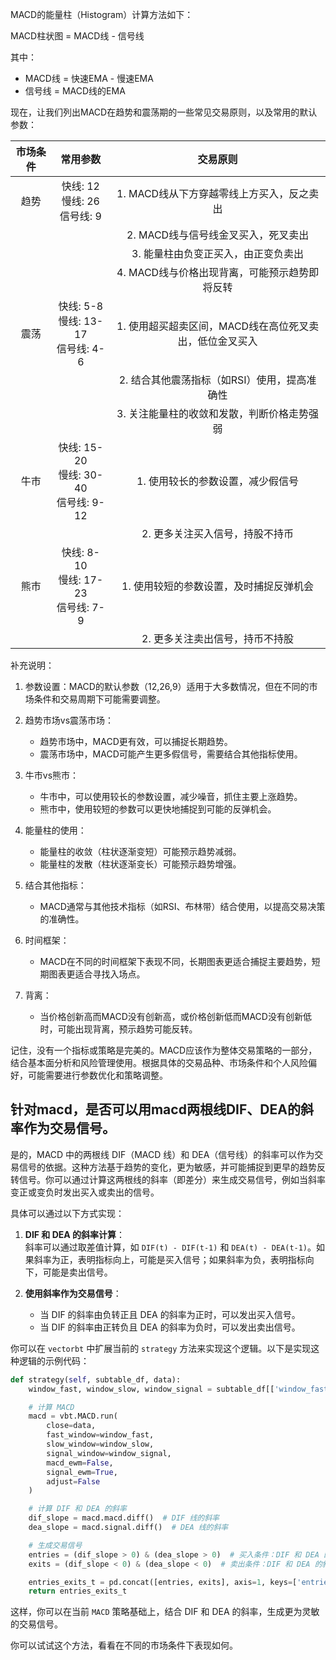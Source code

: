 MACD的能量柱（Histogram）计算方法如下：

MACD柱状图 = MACD线 - 信号线

其中：
- MACD线 = 快速EMA - 慢速EMA
- 信号线 = MACD线的EMA

现在，让我们列出MACD在趋势和震荡期的一些常见交易原则，以及常用的默认参数：


| 市场条件 |                   常用参数                   |                        交易原则                         |
| :------: | :------------------------------------------: | :-----------------------------------------------------: |
|   趋势   |     快线: 12<br/>慢线: 26<br/>信号线: 9      |        1. MACD线从下方穿越零线上方买入，反之卖出        |
|          |                                              |           2. MACD线与信号线金叉买入，死叉卖出           |
|          |                                              |           3. 能量柱由负变正买入，由正变负卖出           |
|          |                                              |      4. MACD线与价格出现背离，可能预示趋势即将反转      |
|   震荡   |  快线: 5-8<br/>慢线: 13-17<br/>信号线: 4-6   | 1. 使用超买超卖区间，MACD线在高位死叉卖出，低位金叉买入 |
|          |                                              |      2. 结合其他震荡指标（如RSI）使用，提高准确性       |
|          |                                              |       3. 关注能量柱的收敛和发散，判断价格走势强弱       |
|   牛市   | 快线: 15-20<br/>慢线: 30-40<br/>信号线: 9-12 |            1. 使用较长的参数设置，减少假信号            |
|          |                                              |             2. 更多关注买入信号，持股不持币             |
|   熊市   |  快线: 8-10<br/>慢线: 17-23<br/>信号线: 7-9  |         1. 使用较短的参数设置，及时捕捉反弹机会         |
|          |                                              |             2. 更多关注卖出信号，持币不持股             |

补充说明：

1. 参数设置：MACD的默认参数（12,26,9）适用于大多数情况，但在不同的市场条件和交易周期下可能需要调整。

2. 趋势市场vs震荡市场：
   - 趋势市场中，MACD更有效，可以捕捉长期趋势。
   - 震荡市场中，MACD可能产生更多假信号，需要结合其他指标使用。

3. 牛市vs熊市：
   - 牛市中，可以使用较长的参数设置，减少噪音，抓住主要上涨趋势。
   - 熊市中，使用较短的参数可以更快地捕捉到可能的反弹机会。

4. 能量柱的使用：
   - 能量柱的收敛（柱状逐渐变短）可能预示趋势减弱。
   - 能量柱的发散（柱状逐渐变长）可能预示趋势增强。

5. 结合其他指标：
   - MACD通常与其他技术指标（如RSI、布林带）结合使用，以提高交易决策的准确性。

6. 时间框架：
   - MACD在不同的时间框架下表现不同，长期图表更适合捕捉主要趋势，短期图表更适合寻找入场点。

7. 背离：
   - 当价格创新高而MACD没有创新高，或价格创新低而MACD没有创新低时，可能出现背离，预示趋势可能反转。

记住，没有一个指标或策略是完美的。MACD应该作为整体交易策略的一部分，结合基本面分析和风险管理使用。根据具体的交易品种、市场条件和个人风险偏好，可能需要进行参数优化和策略调整。



## 针对macd，是否可以用macd两根线DIF、DEA的斜率作为交易信号。

是的，MACD 中的两根线 DIF（MACD 线）和 DEA（信号线）的斜率可以作为交易信号的依据。这种方法基于趋势的变化，更为敏感，并可能捕捉到更早的趋势反转信号。你可以通过计算这两根线的斜率（即差分）来生成交易信号，例如当斜率变正或变负时发出买入或卖出的信号。

具体可以通过以下方式实现：

1. **DIF 和 DEA 的斜率计算**：  
   斜率可以通过取差值计算，如 `DIF(t) - DIF(t-1)` 和 `DEA(t) - DEA(t-1)`。如果斜率为正，表明指标向上，可能是买入信号；如果斜率为负，表明指标向下，可能是卖出信号。

2. **使用斜率作为交易信号**：
   - 当 DIF 的斜率由负转正且 DEA 的斜率为正时，可以发出买入信号。
   - 当 DIF 的斜率由正转负且 DEA 的斜率为负时，可以发出卖出信号。

你可以在 `vectorbt` 中扩展当前的 `strategy` 方法来实现这个逻辑。以下是实现这种逻辑的示例代码：

```python
def strategy(self, subtable_df, data):
    window_fast, window_slow, window_signal = subtable_df[['window_fast', 'window_slow', 'window_signal']].values[0]

    # 计算 MACD
    macd = vbt.MACD.run(
        close=data,
        fast_window=window_fast,
        slow_window=window_slow,
        signal_window=window_signal,
        macd_ewm=False,
        signal_ewm=True,
        adjust=False
    )

    # 计算 DIF 和 DEA 的斜率
    dif_slope = macd.macd.diff()  # DIF 线的斜率
    dea_slope = macd.signal.diff()  # DEA 线的斜率

    # 生成交易信号
    entries = (dif_slope > 0) & (dea_slope > 0)  # 买入条件：DIF 和 DEA 的斜率都为正
    exits = (dif_slope < 0) & (dea_slope < 0)  # 卖出条件：DIF 和 DEA 的斜率都为负

    entries_exits_t = pd.concat([entries, exits], axis=1, keys=['entries', 'exits']).T
    return entries_exits_t
```

这样，你可以在当前 `MACD` 策略基础上，结合 DIF 和 DEA 的斜率，生成更为灵敏的交易信号。

你可以试试这个方法，看看在不同的市场条件下表现如何。